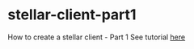 # stellar-client-part1
How to create a stellar client - Part 1
See tutorial [here](http://allthingsstellar.org/?p=615&preview=true)
